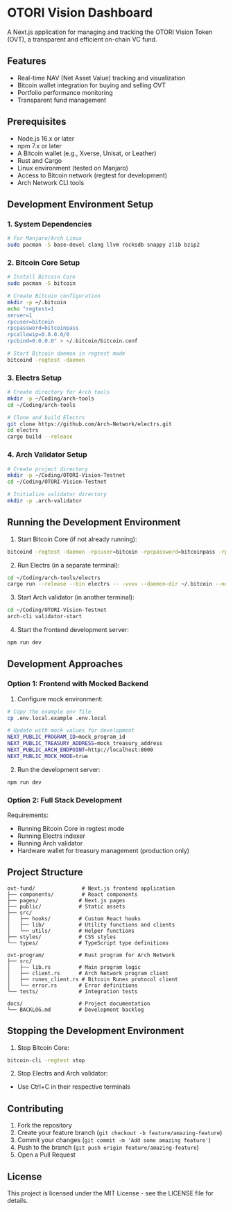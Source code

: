 # OTORI Vision Dashboard

A Next.js application for managing and tracking the OTORI Vision Token (OVT), a transparent and efficient on-chain VC fund.

## Features

- Real-time NAV (Net Asset Value) tracking and visualization
- Bitcoin wallet integration for buying and selling OVT
- Portfolio performance monitoring
- Transparent fund management

## Prerequisites

- Node.js 16.x or later
- npm 7.x or later
- A Bitcoin wallet (e.g., Xverse, Unisat, or Leather)
- Rust and Cargo
- Linux environment (tested on Manjaro)
- Access to Bitcoin network (regtest for development)
- Arch Network CLI tools

## Development Environment Setup

### 1. System Dependencies
```bash
# For Manjaro/Arch Linux
sudo pacman -S base-devel clang llvm rocksdb snappy zlib bzip2
```

### 2. Bitcoin Core Setup
```bash
# Install Bitcoin Core
sudo pacman -S bitcoin

# Create Bitcoin configuration
mkdir -p ~/.bitcoin
echo "regtest=1
server=1
rpcuser=bitcoin
rpcpassword=bitcoinpass
rpcallowip=0.0.0.0/0
rpcbind=0.0.0.0" > ~/.bitcoin/bitcoin.conf

# Start Bitcoin daemon in regtest mode
bitcoind -regtest -daemon
```

### 3. Electrs Setup
```bash
# Create directory for Arch tools
mkdir -p ~/Coding/arch-tools
cd ~/Coding/arch-tools

# Clone and build Electrs
git clone https://github.com/Arch-Network/electrs.git
cd electrs
cargo build --release
```

### 4. Arch Validator Setup
```bash
# Create project directory
mkdir -p ~/Coding/OTORI-Vision-Testnet
cd ~/Coding/OTORI-Vision-Testnet

# Initialize validator directory
mkdir -p .arch-validator
```

## Running the Development Environment

1. Start Bitcoin Core (if not already running):
```bash
bitcoind -regtest -daemon -rpcuser=bitcoin -rpcpassword=bitcoinpass -rpcallowip=0.0.0.0/0 -rpcbind=0.0.0.0 -server=1
```

2. Run Electrs (in a separate terminal):
```bash
cd ~/Coding/arch-tools/electrs
cargo run --release --bin electrs -- -vvvv --daemon-dir ~/.bitcoin --network regtest --cookie bitcoin:bitcoinpass --main-loop-delay 0
```

3. Start Arch validator (in another terminal):
```bash
cd ~/Coding/OTORI-Vision-Testnet
arch-cli validator-start
```

4. Start the frontend development server:
```bash
npm run dev
```

## Development Approaches

### Option 1: Frontend with Mocked Backend

1. Configure mock environment:
```bash
# Copy the example env file
cp .env.local.example .env.local

# Update with mock values for development
NEXT_PUBLIC_PROGRAM_ID=mock_program_id
NEXT_PUBLIC_TREASURY_ADDRESS=mock_treasury_address
NEXT_PUBLIC_ARCH_ENDPOINT=http://localhost:8000
NEXT_PUBLIC_MOCK_MODE=true
```

2. Run the development server:
```bash
npm run dev
```

### Option 2: Full Stack Development

Requirements:
- Running Bitcoin Core in regtest mode
- Running Electrs indexer
- Running Arch validator
- Hardware wallet for treasury management (production only)

## Project Structure

```
ovt-fund/               # Next.js frontend application
├── components/         # React components
├── pages/             # Next.js pages
├── public/            # Static assets
├── src/
│   ├── hooks/         # Custom React hooks
│   ├── lib/           # Utility functions and clients
│   └── utils/         # Helper functions
├── styles/            # CSS styles
└── types/             # TypeScript type definitions

ovt-program/           # Rust program for Arch Network
├── src/
│   ├── lib.rs         # Main program logic
│   ├── client.rs      # Arch Network program client
│   ├── runes_client.rs # Bitcoin Runes protocol client
│   └── error.rs       # Error definitions
└── tests/             # Integration tests

docs/                  # Project documentation
└── BACKLOG.md         # Development backlog
```

## Stopping the Development Environment

1. Stop Bitcoin Core:
```bash
bitcoin-cli -regtest stop
```

2. Stop Electrs and Arch validator:
- Use Ctrl+C in their respective terminals

## Contributing

1. Fork the repository
2. Create your feature branch (`git checkout -b feature/amazing-feature`)
3. Commit your changes (`git commit -m 'Add some amazing feature'`)
4. Push to the branch (`git push origin feature/amazing-feature`)
5. Open a Pull Request

## License

This project is licensed under the MIT License - see the LICENSE file for details. 

